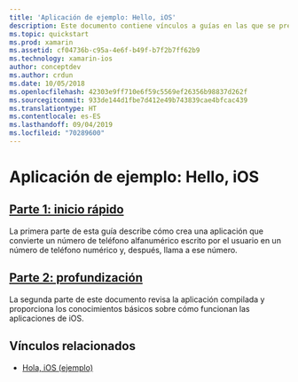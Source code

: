 ```yaml
---
title: 'Aplicación de ejemplo: Hello, iOS'
description: Este documento contiene vínculos a guías en las que se presentan las herramientas y los conceptos necesarios para entender cómo compilar e implementar una aplicación Xamarin.iOS.
ms.topic: quickstart
ms.prod: xamarin
ms.assetid: cf04736b-c95a-4e6f-b49f-b7f2b7ff62b9
ms.technology: xamarin-ios
author: conceptdev
ms.author: crdun
ms.date: 10/05/2018
ms.openlocfilehash: 42303e9ff710e6f59c5569ef26356b98837d262f
ms.sourcegitcommit: 933de144d1fbe7d412e49b743839cae4bfcac439
ms.translationtype: HT
ms.contentlocale: es-ES
ms.lasthandoff: 09/04/2019
ms.locfileid: "70289600"
---
```

# <a name="sample-app-hello-ios"></a>Aplicación de ejemplo: Hello, iOS

## <a name="part-1-quickstartiosget-startedhello-ioshello-ios-quickstartmd"></a>[Parte 1: inicio rápido](~/ios/get-started/hello-ios/hello-ios-quickstart.md)

La primera parte de esta guía describe cómo crea una aplicación que convierte un número de teléfono alfanumérico escrito por el usuario en un número de teléfono numérico y, después, llama a ese número.

## <a name="part-2-deep-diveiosget-startedhello-ioshello-ios-deepdivemd"></a>[Parte 2: profundización](~/ios/get-started/hello-ios/hello-ios-deepdive.md)

La segunda parte de este documento revisa la aplicación compilada y proporciona los conocimientos básicos sobre cómo funcionan las aplicaciones de iOS.

## <a name="related-links"></a>Vínculos relacionados

- [Hola, iOS (ejemplo)](https://docs.microsoft.com/samples/xamarin/ios-samples/hello-ios)
